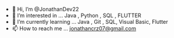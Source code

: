 - 👋 Hi, I’m @JonathanDev22
- 👀 I’m interested in ... Java , Python , SQL , FLUTTER 
- 🌱 I’m currently learning ... Java , Git , SQL, Visual Basic, Flutter 
- 📫 How to reach me ... jonathancrz07@gmail.com

<!---
JonathanDev22/JonathanDev22 is a ✨ special ✨ repository because its `README.md` (this file) appears on your GitHub profile.
You can click the Preview link to take a look at your changes.
--->
